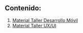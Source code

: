Contenido:
--
1. [Material Taller Desarrollo Móvil](https://github.com/ITESO-Ulab/Reto-Ingenierias-ITESO-2022/tree/main/Curso%20M%C3%B3vil)
2. [Material Taller UX/UI](https://github.com/ITESO-Ulab/Reto-Ingenierias-ITESO-2022/tree/main/UX-UI)
